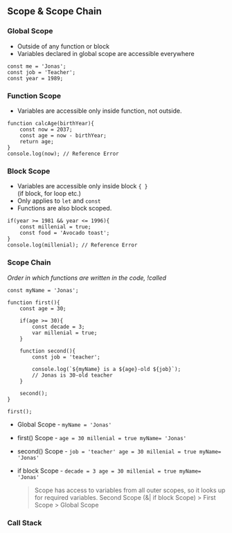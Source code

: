 ## Scope & Scope Chain

### Global Scope

- Outside of any function or block
- Variables declared in global scope are accessible everywhere

```
const me = 'Jonas';
const job = 'Teacher';
const year = 1989;
```

### Function Scope

- Variables are accessible only inside function, not outside.

```
function calcAge(birthYear){
    const now = 2037;
    const age = now - birthYear;
    return age;
}
console.log(now); // Reference Error
```

### Block Scope

- Variables are accessible only inside block `{ }`  
  (if block, for loop etc.)
- Only applies to `let` and `const`
- Functions are also block scoped.

```
if(year >= 1981 && year <= 1996){
    const millenial = true;
    const food = 'Avocado toast';
}
console.log(millenial); // Reference Error
```

### Scope Chain

_Order in which functions are written in the code, !called_

```
const myName = 'Jonas';

function first(){
    const age = 30;

    if(age >= 30){
        const decade = 3;
        var millenial = true;
    }

    function second(){
        const job = 'teacher';

        console.log(`${myName} is a ${age}-old ${job}`);
        // Jonas is 30-old teacher
    }

    second();
}

first();
```

- Global Scope - `myName = 'Jonas'`
- first() Scope - `age = 30 millenial = true myName= 'Jonas'`
- second() Scope - `job = 'teacher' age = 30 millenial = true myName= 'Jonas'`
- if block Scope - `decade = 3 age = 30 millenial = true myName= 'Jonas'`

  > Scope has access to variables from all outer scopes, so it looks up for required variables. Second Scope (&| if block Scope) > First Scope > Global Scope

### Call Stack
